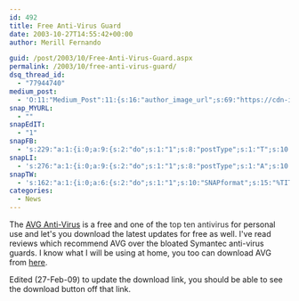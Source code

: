 ```yaml
---
id: 492
title: Free Anti-Virus Guard
date: 2003-10-27T14:55:42+00:00
author: Merill Fernando

guid: /post/2003/10/Free-Anti-Virus-Guard.aspx
permalink: /2003/10/free-anti-virus-guard/
dsq_thread_id:
  - "77944740"
medium_post:
  - 'O:11:"Medium_Post":11:{s:16:"author_image_url";s:69:"https://cdn-images-1.medium.com/fit/c/200/200/0*nOSMyIhdQJ9325FH.jpeg";s:10:"author_url";s:26:"https://medium.com/@merill";s:11:"byline_name";N;s:12:"byline_email";N;s:10:"cross_link";s:2:"no";s:2:"id";s:12:"abecb376faef";s:21:"follower_notification";s:3:"yes";s:7:"license";s:19:"all-rights-reserved";s:14:"publication_id";s:12:"99858869fb3c";s:6:"status";s:6:"public";s:3:"url";s:61:"https://medium.com/@merill/free-anti-virus-guard-abecb376faef";}'
snap_MYURL:
  - ""
snapEdIT:
  - "1"
snapFB:
  - 's:229:"a:1:{i:0;a:9:{s:2:"do";s:1:"1";s:8:"postType";s:1:"T";s:10:"AttachPost";s:1:"2";s:10:"SNAPformat";s:10:"%FULLTEXT%";s:9:"isAutoImg";s:1:"A";s:8:"imgToUse";s:0:"";s:9:"isAutoURL";s:1:"A";s:8:"urlToUse";s:0:"";s:4:"doFB";s:1:"1";}}";'
snapLI:
  - 's:276:"a:1:{i:0;a:9:{s:2:"do";s:1:"1";s:8:"postType";s:1:"A";s:10:"SNAPformat";s:41:"New post has been published on %SITENAME%";s:12:"liMsgFormatT";s:14:"{Blog} %TITLE%";s:9:"isAutoImg";s:1:"A";s:8:"imgToUse";s:0:"";s:9:"isAutoURL";s:1:"A";s:8:"urlToUse";s:0:"";s:4:"doLI";s:1:"1";}}";'
snapTW:
  - 's:162:"a:1:{i:0;a:6:{s:2:"do";s:1:"1";s:10:"SNAPformat";s:15:"%TITLE% - %URL%";s:8:"attchImg";s:1:"1";s:9:"isAutoImg";s:1:"A";s:8:"imgToUse";s:0:"";s:4:"doTW";s:1:"1";}}";'
categories:
  - News
---
```

The <a href="http://www.grisoft.com">AVG Anti-Virus</a> is a free and one of the <a style="text-decoration: none;" href="https://www.top10antiviruslist.com/the_list/top-10-best-antivirus-software/"> <span style="text-decoration: none; color: #333333;">top ten antivirus</span></a> for personal use and let's you download the latest updates for free as well. I've
read reviews which recommend AVG over the bloated Symantec anti-virus guards. I know
what I will be using at home, you too can download AVG from <a href="http://www.avg.com/product-avg-anti-virus-free-edition">here</a>.

Edited (27-Feb-09) to update the download link, you should be able to see the download button off that link.